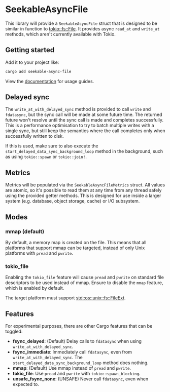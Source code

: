 # SeekableAsyncFile

This library will provide a `SeekableAsyncFile` struct that is designed to be similar in function to [tokio::fs::File](https://docs.rs/tokio/latest/tokio/fs/struct.File.html). It provides async `read_at` and `write_at` methods, which aren't currently available with Tokio.

## Getting started

Add it to your project like:

```bash
cargo add seekable-async-file
```

View the [documentation](https://docs.rs/seekable-async-file) for usage guides.

## Delayed sync

The `write_at_with_delayed_sync` method is provided to call `write` and `fdatasync`, but the sync call will be made at some future time. The returned future won't resolve until the sync call is made and completes successfully. This is a performance optimisation to try to batch multiple writes with a single sync, but still keep the semantics where the call completes only when successfully written to disk.

If this is used, make sure to also execute the `start_delayed_data_sync_background_loop` method in the background, such as using `tokio::spawn` or `tokio::join!`.

## Metrics

Metrics will be populated via the `SeekableAsyncFileMetrics` struct. All values are atomic, so it's possible to read them at any time from any thread safely using the provided getter methods. This is designed for use inside a larger system (e.g. database, object storage, cache) or I/O subsystem.

## Modes

### mmap (default)

By default, a memory map is created on the file. This means that all platforms that support mmap can be targeted, instead of only Unix platforms with `pread` and `pwrite`.

### tokio_file

Enabling the `tokio_file` feature will cause `pread` and `pwrite` on standard file descriptors to be used instead of mmap. Ensure to disable the `mmap` feature, which is enabled by default.

The target platform must support [std::os::unix::fs::FileExt](https://doc.rust-lang.org/std/os/unix/fs/trait.FileExt.html).

## Features

For experimental purposes, there are other Cargo features that can be toggled:

- **fsync_delayed**: (Default) Delay calls to `fdatasync` when using `write_at_with_delayed_sync`.
- **fsync_immediate**: Immediately call `fdatasync`, even from `write_at_with_delayed_sync`. The `start_delayed_data_sync_background_loop` method does nothing.
- **mmap**: (Default) Use mmap instead of `pread` and `pwrite`.
- **tokio_file**: Use `pread` and `pwrite` with `tokio::spawn_blocking`.
- **unsafe_fsync_none**: (UNSAFE) Never call `fdatasync`, even when expected to.
